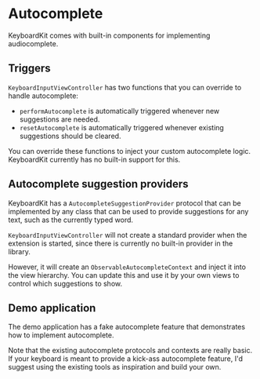 # Autocomplete

KeyboardKit comes with built-in components for implementing audiocomplete.


## Triggers

`KeyboardInputViewController` has two functions that you can override to handle autocomplete:

* `performAutocomplete` is automatically triggered whenever new suggestions are needed.
* `resetAutocomplete` is automatically triggered whenever existing suggestions should be cleared.

You can override these functions to inject your custom autocomplete logic. KeyboardKit currently has no built-in support for this.


## Autocomplete suggestion providers

KeyboardKit has a `AutocompleteSuggestionProvider` protocol that can be implemented by any class that can be used to provide suggestions for any text, such as the currently typed word.

`KeyboardInputViewController` will not create a standard provider when the extension is started, since there is currently no built-in provider in the library.

However, it will create an `ObservableAutocompleteContext` and inject it into the view hierarchy. You can update this and use it by your own views to control which suggestions to show.


## Demo application

The demo application has a fake autocomplete feature that demonstrates how to implement autocomplete.

Note that the existing autocomplete protocols and contexts are really basic. If your keyboard is meant to provide a kick-ass autocomplete feature, I'd suggest using the existing tools as inspiration and build your own. 
